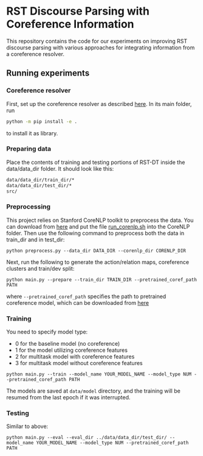 # RST Discourse Parsing with Coreference Information
This repository contains the code for our experiments on improving RST discourse parsing with various approaches for integrating information from a coreference resolver.

## Running experiments
### Coreference resolver
First, set up the coreference resolver as described [here](https://github.com/grig-guz/ubc-coref). In its main folder, run 
 ```bash
 python -m pip install -e .
```
to install it as library.

### Preparing data
Place the contents of training and testing portions of RST-DT inside the data/data_dir folder. It should look like this:
 ```bash
data/data_dir/train_dir/*
data/data_dir/test_dir/*
src/
```

### Preprocessing
  This project relies on Stanford CoreNLP toolkit to preprocess the data. You can download from [here](http://stanfordnlp.github.io/CoreNLP/index.html) and put the file [run_corenlp.sh](./run_corenlp.sh) into the CoreNLP folder. Then use the following command to preprocess both the data in train_dir and in test_dir:
    
  ```
  python preprocess.py --data_dir DATA_DIR --corenlp_dir CORENLP_DIR
  ```
Next, run the following to generate the action/relation maps, coreference clusters and train/dev split:
  ```
  python main.py --prepare --train_dir TRAIN_DIR --pretrained_coref_path PATH
  ```
where ```--pretrained_coref_path``` specifies the path to pretrained coreference model, which can be downloaded from [here](TODO)
  ### Training
You need to specify model type:
* 0 for the baseline model (no coreference)
* 1 for the model utilizing coreference features
* 2 for multitask model with coreference features
* 3 for multitask model without coreference features
 ```
python main.py --train --model_name YOUR_MODEL_NAME --model_type NUM --pretrained_coref_path PATH
```
The models are saved at ```data/model``` directory, and the training will be resumed from the last epoch if it was interrupted.

### Testing
Similar to above:
 ```
python main.py --eval --eval_dir ../data/data_dir/test_dir/ --model_name YOUR_MODEL_NAME --model_type NUM --pretrained_coref_path PATH
 ```


